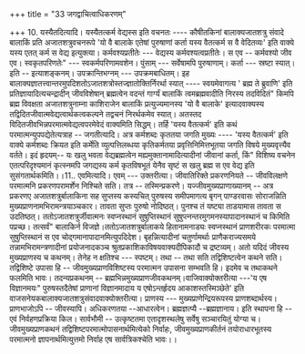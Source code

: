 +++
title = "33 जगद्वाचित्वाधिकरणम्"

+++
10. यस्यैतदित्यादि। यस्यैतत्कर्म वेद्यस्स इति वचनतः ---- कौषीतकिनां बालाक्यजातशत्रु संवादे बालाकिं प्रति अजातशत्रुवचनरूपे 'यो वै बालाके एतेषां पुरुषाणां कर्ता यस्य वैतत्कर्म स वै वेदितव्यः' इति वाक्ये यस्य एतत् कर्म स वेद्य इत्युक्त्या। कर्मवश्यप्रतीतेः --- वेद्यस्य कर्मवश्यत्वप्रतीतेः। स एव -- कर्मवश्यो जीव एव। स्वकृतपरिणतेः" --- स्वकर्मपरिणामवशेन। पुंसाम् --- सर्वेषामपि पुरुषाणाम्। कर्ता --- स्रष्टा स्यात्। इति -- इत्याशङ्कनम्। उपक्रान्तिभग्नम् --- उपक्रमबाधितम्। इह बालाक्यज्ञातत्त्वान्तरमुपदिशतोऽजातशत्रोस्तज्ज्ञातोक्तिर्निरर्था स्यात् ---- स्वयमेवागत्य ' ब्रह्म ते ब्रुवाणि' इति प्रतिज्ञायादित्यचन्द्रादीन् जीवविशेषान् ब्रह्मत्वेन वदन्तं गार्ग्यं बालाकिं त्वमब्रह्मवादीति निरस्य तदविदितं" किमपि ब्रह्म विवक्षता अजातशत्रुनाम्ना काशिराजेन बालाकिं प्रत्युज्यमानस्य 'यो वै बालाके' इत्यादवाक्यस्य तद्विदितजीवात्मवेद्यत्वार्थकत्वकल्पने तद्वचनं निरर्थकमेव स्यात्। अतस्तद विदितजीवभिन्नपरमात्मवेद्यत्वपरमेवेदं वाक्यमिति सिद्धम्। तर्हि 'यस्य वैतत्कर्म' इति कथं परमात्मन्युपपद्येतेत्यत्राह -- जगतीत्यादि। अत्र कर्मशब्दः कृततया जगति मुख्यः ---- 'यस्य वैतत्कर्म' इति वाक्ये कर्मशब्दः क्रियत इति कर्मेति व्युत्पत्तिलब्धया कृतिकर्मतया प्रवृत्तिनिमित्तभूतया जगति विषये मुख्यवृत्त्यैव वर्तते। इदं हृदयम्-- यः खलु भवता वेद्यब्रह्मत्वेन मह्यमुक्तानामादित्यादीनां जीवानां कर्ता, किं" विशिष्य वचनेन एतत्परिदृश्यमानं कृत्स्नमपि जगद्यस्य कर्म कृतविषभूतं येनैव सृष्टं स खलु ब्रह्म स एव वेद्य इति सुसंगतार्थकमिति।।11.. एवमित्यादि। एवम् --- उक्तरीत्या। जीवातिरिक्ते प्रकरणनियते -- जीवविलक्षणे परमात्मनि प्रकरणपरामर्शेन निश्चिते सति। तत्र -- तस्मिन्प्रकरणे। यज्जीवमुख्यप्राणाख्यानम् -- अत्र प्रकरणए अजातशत्रुर्बालाकिना सह सुप्तस्य कस्यचित् पुरुषस्य समीपमागत्य बृगन् पाण्डरवासः सोराजन्निति मुख्यप्राणनामभिरामन्त्रयाञ्चकार। तावता सुप्तः पुरुषो नोदिष्ठत्। पुनश्च तं यष्ट्या ताडयामास तावता स उदतिष्ठत्। ततोऽजातशत्रुर्जीवात्मनः स्वप्नस्थानं सुषुप्तिस्थानं सुषुप्त्नन्तरमुगमनस्यापादानस्थानं च किमिति पप्रच्छ। तत्सर्वं" बालाकिर्न विजज्ञे।ततोऽजातशत्रुर्बालाकये हितानामनाड्यः स्वप्नस्थानं प्राणशरीरकः परमात्मा सुषुप्तिस्थानं स एव चोद्गमानापादानमित्युपदिदेश। बृहन्नित्यादीनां चतुर्णामर्थाः प्राणैकराज्यसमये तन्नामभिरामन्त्रणादीनां प्रयोजनादकञ्च श्रुतप्रकाशिकाविषयवाक्यदीपिकादौ च द्रष्टव्यम्। अतो यदिदं जीवस्य मुख्यप्राणस्य च कथनम्। तेनेह न क्षतिश्च --- स्पष्टम्। तथा -- तथा सति तद्विशिष्टत्वेन कथने सति। तद्विशिष्टे उपासा हि -- जीवमुख्यप्राणविशिष्टस्य परमात्मन उपासना सम्भवति हि। इदमेव च तथाकथने फलमिति भावः। तदन्यप्रकथनम् -- ब्रह्मभिन्नमुख्यप्राणजीवकथनम्।वाजिवाक्योक्तरीत्या ---'य एष विज्ञानमयः" पुरुषस्तदैतेषां प्राणानां विज्ञानमादाय य एषोऽन्तर्हृदय आकाशस्तस्मिञ्छेते' इति वाजसनेयकबालाक्यजातशत्रुसंवादवाक्योक्तरीत्या। प्राणस्य --- मुख्यप्राणेन्द्रियरूपस्य प्राणशब्दार्थस्य। प्राणभाजोऽपि -- जीवस्यापि। अधिकरणतया --आधारत्वेन। ब्रह्मज्ञत्प्यै --ब्रह्मज्ञानाय। इति स्थापना हि -- एवं निर्वहणप्रक्रिया किल। सार्वभौमी -- उत्कृष्टतमा एतादृशस्थलेषु सर्वेषु सञ्चारयितुं योग्या च। जीवमुख्यप्राणकथनं तद्विशिष्टपरमात्मोपासनार्थमित्येको निर्वाहः, जीवमुख्यप्राणकीर्तनं तयोराधारभूतस्य परमात्मनो ज्ञापनार्थमित्युत्तमो निर्वाह एष सार्वत्रिकश्चेति भावः।।